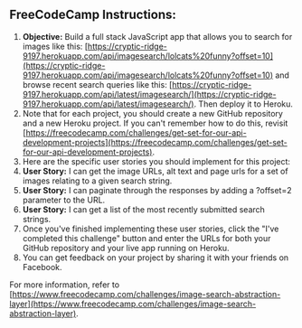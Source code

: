 ## FreeCodeCamp Instructions:
1. **Objective:** Build a full stack JavaScript app that allows you to search for images like this: [https://cryptic-ridge-9197.herokuapp.com/api/imagesearch/lolcats%20funny?offset=10](https://cryptic-ridge-9197.herokuapp.com/api/imagesearch/lolcats%20funny?offset=10) and browse recent search queries like this: [https://cryptic-ridge-9197.herokuapp.com/api/latest/imagesearch/](https://cryptic-ridge-9197.herokuapp.com/api/latest/imagesearch/). Then deploy it to Heroku.
2. Note that for each project, you should create a new GitHub repository and a new Heroku project. If you can't remember how to do this, revisit [https://freecodecamp.com/challenges/get-set-for-our-api-development-projects](https://freecodecamp.com/challenges/get-set-for-our-api-development-projects).
3. Here are the specific user stories you should implement for this project:
4. **User Story:** I can get the image URLs, alt text and page urls for a set of images relating to a given search string.
5. **User Story:** I can paginate through the responses by adding a ?offset=2 parameter to the URL.
6. **User Story:** I can get a list of the most recently submitted search strings.
7. Once you've finished implementing these user stories, click the "I've completed this challenge" button and enter the URLs for both your GitHub repository and your live app running on Heroku.
8. You can get feedback on your project by sharing it with your friends on Facebook.

For more information, refer to [https://www.freecodecamp.com/challenges/image-search-abstraction-layer](https://www.freecodecamp.com/challenges/image-search-abstraction-layer).
